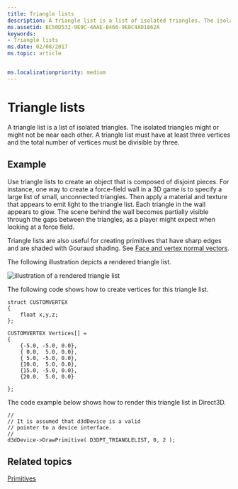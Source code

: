 ```yaml
---
title: Triangle lists
description: A triangle list is a list of isolated triangles. The isolated triangles might or might not be near each other. A triangle list must have at least three vertices and the total number of vertices must be divisible by three.
ms.assetid: BC50D532-9E9C-4AAE-B466-9E8C4AD1862A
keywords:
- Triangle lists
ms.date: 02/08/2017
ms.topic: article


ms.localizationpriority: medium
---
```

# Triangle lists


A triangle list is a list of isolated triangles. The isolated triangles might or might not be near each other. A triangle list must have at least three vertices and the total number of vertices must be divisible by three.

## <span id="Example"></span><span id="example"></span><span id="EXAMPLE"></span>Example


Use triangle lists to create an object that is composed of disjoint pieces. For instance, one way to create a force-field wall in a 3D game is to specify a large list of small, unconnected triangles. Then apply a material and texture that appears to emit light to the triangle list. Each triangle in the wall appears to glow. The scene behind the wall becomes partially visible through the gaps between the triangles, as a player might expect when looking at a force field.

Triangle lists are also useful for creating primitives that have sharp edges and are shaded with Gouraud shading. See [Face and vertex normal vectors](face-and-vertex-normal-vectors.md).

The following illustration depicts a rendered triangle list.

![illustration of a rendered triangle list](images/trilist.png)

The following code shows how to create vertices for this triangle list.

```
struct CUSTOMVERTEX
{
    float x,y,z;
};

CUSTOMVERTEX Vertices[] = 
{
    {-5.0, -5.0, 0.0},
    { 0.0,  5.0, 0.0},
    { 5.0, -5.0, 0.0},
    {10.0,  5.0, 0.0},
    {15.0, -5.0, 0.0},
    {20.0,  5.0, 0.0}

};
```

The code example below shows how to render this triangle list in Direct3D.

```
//
// It is assumed that d3dDevice is a valid
// pointer to a device interface.
//
d3dDevice->DrawPrimitive( D3DPT_TRIANGLELIST, 0, 2 );
```

## <span id="related-topics"></span>Related topics


[Primitives](primitives.md)

 

 




